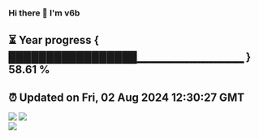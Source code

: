 ### Hi there 👋  I'm v6b  
⏳ Year progress { █████████████████▁▁▁▁▁▁▁▁▁▁▁▁▁ } 58.61 %
---
⏰ Updated on Fri, 02 Aug 2024 12:30:27 GMT
---
![](https://github-readme-stats.vercel.app/api?username=v6b&bg_color=30,e96443,904e95&title_color=fff&text_color=fff&layout=compact)
![](https://github-readme-stats.vercel.app/api/top-langs/?username=v6b&layout=compact&bg_color=30,e96443,904e95&title_color=fff&text_color=fff)  
![](https://gcore.jsdelivr.net/gh/v6b/v6b@main/assets/github-contribution-grid-snake.svg)

